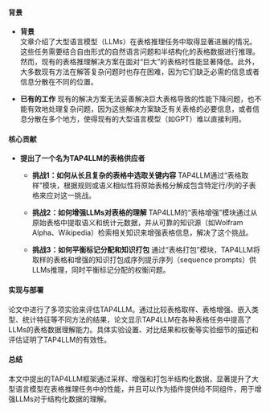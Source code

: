 #### 背景
- **背景**       
    文章介绍了大型语言模型（LLMs）在表格推理任务中取得显著进展的情况。这些任务需要结合自由形式的自然语言问题和半结构化的表格数据进行推理。然而，现有的表格推理解决方案在面对“巨大”的表格时性能显著降低。此外，大多数现有方法在解答复杂问题时也存在困难，因为它们缺乏必需的信息或者信息分散在不同的位置。

- **已有的工作**
    现有的解决方案无法妥善解决巨大表格导致的性能下降问题，也不能有效地处理复杂问题，因为这些解决方案缺乏有关表格的必要信息，或者信息分散在多个地方，使得现有的大型语言模型（如GPT）难以直接利用。

#### 核心贡献
- **提出了一个名为TAP4LLM的表格供应者**
    - **挑战1：如何从长且复杂的表格中选取关键内容**
        TAP4LLM通过“表格取样”模块，根据规则或语义相似性将原始表格分解成包含特定行/列的子表格来应对这一挑战。

    - **挑战2：如何增强LLMs对表格的理解**
        TAP4LLM的“表格增强”模块通过从原始表格中提取语义和统计元数据，并从可靠的知识源（如Wolfram Alpha、Wikipedia）检索相关知识来增强表格信息，解决了这个挑战。

    - **挑战3：如何平衡标记分配和知识打包**
        通过“表格打包”模块，TAP4LLM将取样的表格和增强的知识打包成序列提示序列（sequence prompts）供LLMs推理，同时平衡标记分配的权衡问题。

#### 实现与部署
论文中进行了多项实验来评估TAP4LLM。通过比较表格取样、表格增强、嵌入类型、统计特征等不同方法的结果，论文显示TAP4LLM在各种表格任务中提高了LLMs的表格数据理解能力。具体实验设置、对比结果和权衡等实验细节的描述和评估证明了TAP4LLM的有效性。

#### 总结
本文中提出的TAP4LLM框架通过采样、增强和打包半结构化数据，显著提升了大型语言模型在表格推理任务中的性能，并且可以作为插件提供给不同组件，用于增强LLMs对于结构化数据的理解。